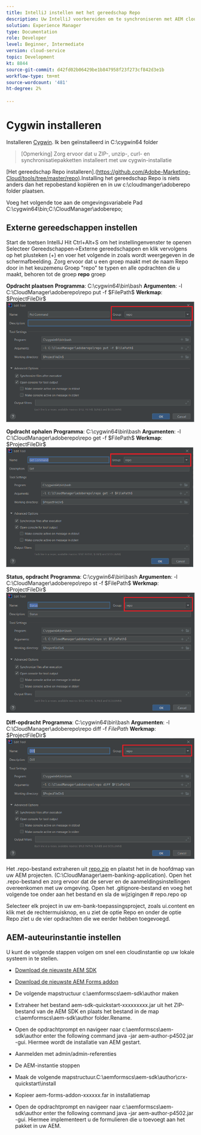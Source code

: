```yaml
---
title: IntelliJ instellen met het gereedschap Repo
description: Uw IntelliJ voorbereiden om te synchroniseren met AEM cloudinstantie
solution: Experience Manager
type: Documentation
role: Developer
level: Beginner, Intermediate
version: cloud-service
topic: Development
kt: 8844
source-git-commit: d42fd02b06429be1b847958f23f273cf842d3e1b
workflow-type: tm+mt
source-wordcount: '481'
ht-degree: 2%

---
```


# Cygwin installeren

Installeren [Cygwin](https://www.cygwin.com/). Ik ben geïnstalleerd in C:\cygwin64 folder
>[Opmerking]
> Zorg ervoor dat u ZIP-, unzip-, curl- en synchronisatiepakketten installeert met uw cygwin-installatie

[Het gereedschap Repo installeren].(https://github.com/Adobe-Marketing-Cloud/tools/tree/master/repo).Installing het gereedschap Repo is niets anders dan het repobestand kopiëren en in uw c:\cloudmanger\adoberepo folder plaatsen.

Voeg het volgende toe aan de omgevingsvariabele Pad C:\cygwin64\bin;C:\CloudManager\adoberepo;

## Externe gereedschappen instellen

Start de toetsen IntelliJ Hit Ctrl+Alt+S om het instellingenvenster te openen Selecteer Gereedschappen->Externe gereedschappen en klik vervolgens op het plusteken (+) en voer het volgende in zoals wordt weergegeven in de schermafbeelding. Zorg ervoor dat u een groep maakt met de naam Repo door in het keuzemenu Groep &quot;repo&quot; te typen en alle opdrachten die u maakt, behoren tot de groep **repo** groep

**Opdracht plaatsen**
**Programma**: C:\cygwin64\bin\bash
**Argumenten**: -l C:\CloudManager\adoberepo\repo put -f \$FilePath\$
**Werkmap**: \$ProjectFileDir\$
![put-command](assets/put-command.png)

**Opdracht ophalen**
**Programma**: C:\cygwin64\bin\bash
**Argumenten**: -l C:\CloudManager\adoberepo\repo get -f \$FilePath\$
**Werkmap**: \$ProjectFileDir\$
![get-command](assets/get-command.png)

**Status, opdracht**
**Programma**: C:\cygwin64\bin\bash
**Argumenten**: -l C:\CloudManager\adoberepo\repo st -f \$FilePath\$
**Werkmap**: \$ProjectFileDir\$
![status-command](assets/status-command.png)

**Diff-opdracht**
**Programma**: C:\cygwin64\bin\bash
**Argumenten**: -l C:\CloudManager\adoberepo\repo diff -f $FilePath$
**Werkmap**: \$ProjectFileDir\$
![diff-opdracht](assets/diff-command.png)

Het .repo-bestand extraheren uit [repo.zip](assets/repo.zip) en plaatst het in de hoofdmap van uw AEM projecten. (C:\CloudManager\aem-banking-application). Open het .repo-bestand en zorg ervoor dat de server en de aanmeldingsinstellingen overeenkomen met uw omgeving.
Open het .gitignore-bestand en voeg het volgende toe onder aan het bestand en sla de wijzigingen \# repo.repo op

Selecteer elk project in uw em-bank-toepassingsproject, zoals ui.content en klik met de rechtermuisknop, en u ziet de optie Repo en onder de optie Repo ziet u de vier opdrachten die we eerder hebben toegevoegd.

## AEM-auteurinstantie instellen

U kunt de volgende stappen volgen om snel een cloudinstantie op uw lokale systeem in te stellen.
* [Download de nieuwste AEM SDK](https://experience.adobe.com/#/downloads/content/software-distribution/en/aemcloud.html)

* [Download de nieuwste AEM Forms addon](https://experience.adobe.com/#/downloads/content/software-distribution/en/aemcloud.html)

* De volgende mapstructuur c:\aemformscs\aem-sdk\author maken

* Extraheer het bestand aem-sdk-quickstart-xxxxxxxxx.jar uit het ZIP-bestand van de AEM SDK en plaats het bestand in de map c:\aemformscs\aem-sdk\author folder.Rename.

* Open de opdrachtprompt en navigeer naar c:\aemformscs\aem-sdk\author enter the following command java -jar aem-author-p4502.jar -gui. Hiermee wordt de installatie van AEM gestart.
* Aanmelden met admin/admin-referenties
* De AEM-instantie stoppen
* Maak de volgende mapstructuur.C:\aemformscs\aem-sdk\author\crx-quickstart\install
* Kopieer aem-forms-addon-xxxxxx.far in installatiemap
* Open de opdrachtprompt en navigeer naar c:\aemformscs\aem-sdk\author enter the following command java -jar aem-author-p4502.jar -gui. Hiermee implementeert u de formulieren die u toevoegt aan het pakket in uw AEM.



















